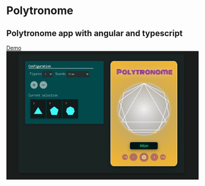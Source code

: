 # Polytronome
## Polytronome app with angular and typescript
[Demo](polytronome.ovh)
![polytronome](polytronomeApp/polytronome.png)
